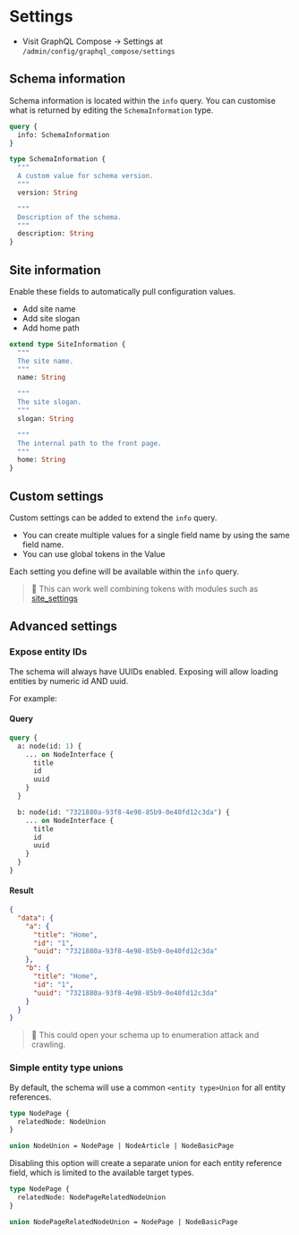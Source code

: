 # Settings

- Visit GraphQL Compose &rarr; Settings at `/admin/config/graphql_compose/settings`

## Schema information

Schema information is located within the `info` query.
You can customise what is returned by editing the `SchemaInformation` type.

```graphql
query {
  info: SchemaInformation
}

type SchemaInformation {
  """
  A custom value for schema version.
  """
  version: String

  """
  Description of the schema.
  """
  description: String
}
```

## Site information

Enable these fields to automatically pull configuration values.

- Add site name
- Add site slogan
- Add home path

```graphql
extend type SiteInformation {
  """
  The site name.
  """
  name: String

  """
  The site slogan.
  """
  slogan: String

  """
  The internal path to the front page.
  """
  home: String
}
```

## Custom settings

Custom settings can be added to extend the `info` query.

- You can create multiple values for a single field name by using the same field name.
- You can use global tokens in the Value

Each setting you define will be available within the `info` query.

> :thinking: This can work well combining tokens with modules such as [site_settings](https://www.drupal.org/project/site_settings)

## Advanced settings

### Expose entity IDs

The schema will always have UUIDs enabled. Exposing will allow loading entities by numeric id AND uuid.

For example:

<!-- tabs:start -->

#### **Query**

```graphql
query {
  a: node(id: 1) {
    ... on NodeInterface {
      title
      id
      uuid
    }
  }

  b: node(id: "7321880a-93f8-4e98-85b9-0e40fd12c3da") {
    ... on NodeInterface {
      title
      id
      uuid
    }
  }
}
```

#### **Result**

```json
{
  "data": {
    "a": {
      "title": "Home",
      "id": "1",
      "uuid": "7321880a-93f8-4e98-85b9-0e40fd12c3da"
    },
    "b": {
      "title": "Home",
      "id": "1",
      "uuid": "7321880a-93f8-4e98-85b9-0e40fd12c3da"
    }
  }
}
```

<!-- tabs:end -->

> :ghost: This could open your schema up to enumeration attack and crawling.

### Simple entity type unions

By default, the schema will use a common `<entity type>Union` for all entity references.

```graphql
type NodePage {
  relatedNode: NodeUnion
}

union NodeUnion = NodePage | NodeArticle | NodeBasicPage
```

Disabling this option will create a separate union for each entity reference field, which is limited to the available target types.

```graphql
type NodePage {
  relatedNode: NodePageRelatedNodeUnion
}

union NodePageRelatedNodeUnion = NodePage | NodeBasicPage
```
